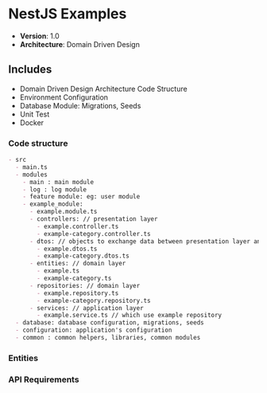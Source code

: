 # NestJS Examples

- **Version**: 1.0
- **Architecture**: Domain Driven Design

## Includes

- Domain Driven Design Architecture Code Structure
- Environment Configuration
- Database Module: Migrations, Seeds
- Unit Test
- Docker

### Code structure

```md
- src
  - main.ts
  - modules
    - main : main module
    - log : log module
    - feature module: eg: user module
    - example_module:
      - example.module.ts
      - controllers: // presentation layer
        - example.controller.ts
        - example-category.controller.ts
      - dtos: // objects to exchange data between presentation layer and application layer
        - example.dtos.ts
        - example-category.dtos.ts
      - entities: // domain layer
        - example.ts
        - example-category.ts
      - repositories: // domain layer
        - example.repository.ts
        - example-category.repository.ts
      - services: // application layer
        - example.service.ts // which use example repository
  - database: database configuration, migrations, seeds
  - configuration: application's configuration
  - common : common helpers, libraries, common modules
```

### Entities

### API Requirements
